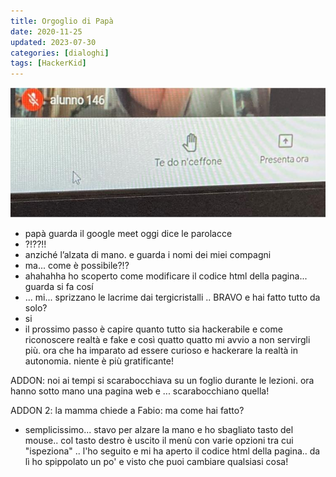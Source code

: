 ```yaml
---
title: Orgoglio di Papà
date: 2020-11-25
updated: 2023-07-30
categories: [dialoghi]
tags: [HackerKid]
---
```


![](../../../assets/img/post/2020/orgoglio_featured.jpg)

- papà guarda il google meet oggi dice le parolacce
- ?!??!!
- anziché l’alzata di mano. e guarda i nomi dei miei compagni
- ma... come è possibile?!?
- ahahahha ho scoperto come modificare il codice html della pagina... guarda si fa cosí
- ... mi... sprizzano le lacrime dai tergicristalli .. BRAVO e hai fatto tutto da solo?
- si
- il prossimo passo è capire quanto tutto sia hackerabile e come riconoscere realtà e fake
e così quatto quatto mi avvio a non servirgli più. ora che ha imparato ad essere curioso e hackerare la realtà in autonomia. 
niente è più gratificante! 

ADDON: noi ai tempi si scarabocchiava su un foglio durante le lezioni. ora hanno sotto mano una pagina web e ... scarabocchiano quella!

ADDON 2: 
la mamma chiede a Fabio: ma come hai fatto?
- semplicissimo... stavo per alzare la mano e ho sbagliato tasto del mouse.. col tasto destro è uscito il menù con varie opzioni tra cui "ispeziona" .. l'ho seguito e mi ha aperto il codice html della pagina.. da lì ho spippolato un po' e visto che puoi cambiare qualsiasi cosa!